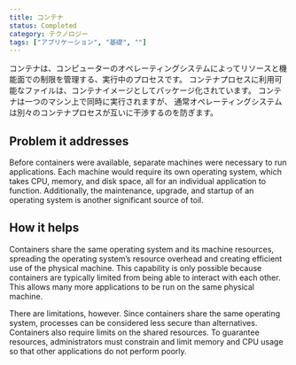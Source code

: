 ```yaml
---
title: コンテナ
status: Completed
category: テクノロジー
tags: ["アプリケーション", "基礎", ""]
---
```


コンテナは、コンピューターのオペレーティングシステムによってリソースと機能面での制限を管理する、実行中のプロセスです。
コンテナプロセスに利用可能なファイルは、コンテナイメージとしてパッケージ化されています。
コンテナは一つのマシン上で同時に実行されますが、
通常オペレーティングシステムは別々のコンテナプロセスが互いに干渉するのを防ぎます。

## Problem it addresses

Before containers were available, separate machines were necessary to run applications.
Each machine would require its own operating system, which takes CPU, memory, and disk space,
all for an individual application to function.
Additionally, the maintenance, upgrade, and startup of an operating system is another significant source of toil.

## How it helps

Containers share the same operating system and its machine resources,
spreading the operating system’s resource overhead and creating efficient use of the physical machine.
This capability is only possible because containers are typically limited from being able to interact with each other.
This allows many more applications to be run on the same physical machine.

There are limitations, however.
Since containers share the same operating system, processes can be considered less secure than alternatives.
Containers also require limits on the shared resources.
To guarantee resources, administrators must constrain and limit memory and CPU usage so that other applications do not perform poorly.
